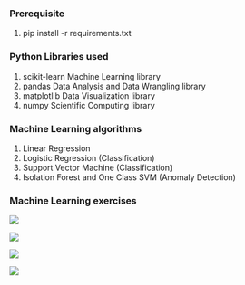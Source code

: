 ### Prerequisite
1. pip install -r requirements.txt

### Python Libraries used
1. scikit-learn Machine Learning library
2. pandas Data Analysis and Data Wrangling library
3. matplotlib Data Visualization library
4. numpy Scientific Computing library

### Machine Learning algorithms
1. Linear Regression
2. Logistic Regression (Classification)
3. Support Vector Machine (Classification)
4. Isolation Forest and One Class SVM (Anomaly Detection)

### Machine Learning exercises

![](https://github.com/richmondu/MachineLearning/blob/master/exercises/1_linear_regression.png)

![](https://github.com/richmondu/MachineLearning/blob/master/exercises/2_logistic_regression.png)

![](https://github.com/richmondu/MachineLearning/blob/master/exercises/3_support_vector_machine.png)

![](https://github.com/richmondu/MachineLearning/blob/master/exercises/4_isolation_forest.png)
